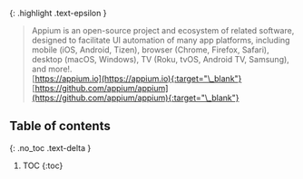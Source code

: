 <!-- _includes/docs/env/java/ -->

{: .highlight .text-epsilon }
> Appium is an open-source project and ecosystem of related software, designed to facilitate UI automation of many app platforms, including mobile (iOS, Android, Tizen), browser (Chrome, Firefox, Safari), desktop (macOS, Windows), TV (Roku, tvOS, Android TV, Samsung), and more!.<br>
> [https://appium.io](https://appium.io){:target="\_blank"}<br>
> [https://github.com/appium/appium](https://github.com/appium/appium){:target="\_blank"}

## Table of contents
{: .no_toc .text-delta }

1. TOC
{:toc}

